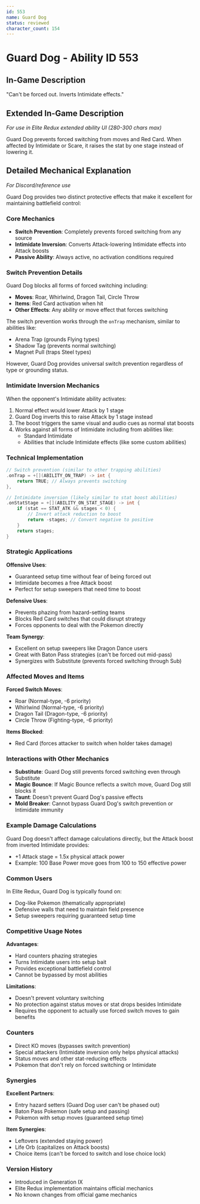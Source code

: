 ```yaml
---
id: 553
name: Guard Dog
status: reviewed
character_count: 154
---
```


# Guard Dog - Ability ID 553

## In-Game Description
"Can't be forced out. Inverts Intimidate effects."

## Extended In-Game Description
*For use in Elite Redux extended ability UI (280-300 chars max)*

Guard Dog prevents forced switching from moves and Red Card. When affected by Intimidate or Scare, it raises the stat by one stage instead of lowering it. 

## Detailed Mechanical Explanation
*For Discord/reference use*

Guard Dog provides two distinct protective effects that make it excellent for maintaining battlefield control:

### Core Mechanics
- **Switch Prevention**: Completely prevents forced switching from any source
- **Intimidate Inversion**: Converts Attack-lowering Intimidate effects into Attack boosts
- **Passive Ability**: Always active, no activation conditions required

### Switch Prevention Details
Guard Dog blocks all forms of forced switching including:
- **Moves**: Roar, Whirlwind, Dragon Tail, Circle Throw
- **Items**: Red Card activation when hit
- **Other Effects**: Any ability or move effect that forces switching

The switch prevention works through the `onTrap` mechanism, similar to abilities like:
- Arena Trap (grounds Flying types)
- Shadow Tag (prevents normal switching) 
- Magnet Pull (traps Steel types)

However, Guard Dog provides universal switch prevention regardless of type or grounding status.

### Intimidate Inversion Mechanics
When the opponent's Intimidate ability activates:
1. Normal effect would lower Attack by 1 stage
2. Guard Dog inverts this to raise Attack by 1 stage instead
3. The boost triggers the same visual and audio cues as normal stat boosts
4. Works against all forms of Intimidate including from abilities like:
   - Standard Intimidate
   - Abilities that include Intimidate effects (like some custom abilities)

### Technical Implementation
```cpp
// Switch prevention (similar to other trapping abilities)
.onTrap = +[](ABILITY_ON_TRAP) -> int { 
    return TRUE; // Always prevents switching 
},

// Intimidate inversion (likely similar to stat boost abilities)
.onStatStage = +[](ABILITY_ON_STAT_STAGE) -> int {
    if (stat == STAT_ATK && stages < 0) {
        // Invert attack reduction to boost
        return -stages; // Convert negative to positive
    }
    return stages;
}
```

### Strategic Applications
**Offensive Uses**:
- Guaranteed setup time without fear of being forced out
- Intimidate becomes a free Attack boost
- Perfect for setup sweepers that need time to boost

**Defensive Uses**:
- Prevents phazing from hazard-setting teams
- Blocks Red Card switches that could disrupt strategy
- Forces opponents to deal with the Pokemon directly

**Team Synergy**:
- Excellent on setup sweepers like Dragon Dance users
- Great with Baton Pass strategies (can't be forced out mid-pass)
- Synergizes with Substitute (prevents forced switching through Sub)

### Affected Moves and Items
**Forced Switch Moves**:
- Roar (Normal-type, -6 priority)
- Whirlwind (Normal-type, -6 priority) 
- Dragon Tail (Dragon-type, -6 priority)
- Circle Throw (Fighting-type, -6 priority)

**Items Blocked**:
- Red Card (forces attacker to switch when holder takes damage)

### Interactions with Other Mechanics
- **Substitute**: Guard Dog still prevents forced switching even through Substitute
- **Magic Bounce**: If Magic Bounce reflects a switch move, Guard Dog still blocks it
- **Taunt**: Doesn't prevent Guard Dog's passive effects
- **Mold Breaker**: Cannot bypass Guard Dog's switch prevention or Intimidate immunity

### Example Damage Calculations
Guard Dog doesn't affect damage calculations directly, but the Attack boost from inverted Intimidate provides:
- +1 Attack stage = 1.5x physical attack power
- Example: 100 Base Power move goes from 100 to 150 effective power

### Common Users
In Elite Redux, Guard Dog is typically found on:
- Dog-like Pokemon (thematically appropriate)
- Defensive walls that need to maintain field presence
- Setup sweepers requiring guaranteed setup time

### Competitive Usage Notes
**Advantages**:
- Hard counters phazing strategies
- Turns Intimidate users into setup bait
- Provides exceptional battlefield control
- Cannot be bypassed by most abilities

**Limitations**:
- Doesn't prevent voluntary switching
- No protection against status moves or stat drops besides Intimidate
- Requires the opponent to actually use forced switch moves to gain benefits

### Counters
- Direct KO moves (bypasses switch prevention)
- Special attackers (Intimidate inversion only helps physical attacks)
- Status moves and other stat-reducing effects
- Pokemon that don't rely on forced switching or Intimidate

### Synergies
**Excellent Partners**:
- Entry hazard setters (Guard Dog user can't be phased out)
- Baton Pass Pokemon (safe setup and passing)
- Pokemon with setup moves (guaranteed setup time)

**Item Synergies**:
- Leftovers (extended staying power)
- Life Orb (capitalizes on Attack boosts)
- Choice items (can't be forced to switch and lose choice lock)

### Version History
- Introduced in Generation IX
- Elite Redux implementation maintains official mechanics
- No known changes from official game mechanics